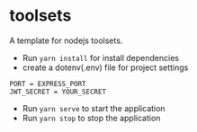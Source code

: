 # toolsets

A template for nodejs toolsets.

- Run `yarn install` for install dependencies
- create a dotenv(.env) file for project settings

```
PORT = EXPRESS_PORT
JWT_SECRET = YOUR_SECRET
```

- Run `yarn serve` to start the application
- Run `yarn stop` to stop the application
